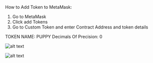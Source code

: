 How to Add Token to MetaMask: 

1) Go to MetaMask
2) Click add Tokens
3) Go to Custom Token and enter Contract Address and token details

TOKEN NAME: PUPPY
Decimals Of Precision: 0


![alt text](http://url/to/img.png)

![alt text](http://url/to/img.png)
